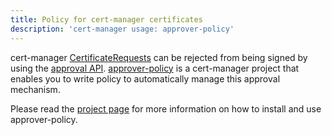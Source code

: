 ```yaml
---
title: Policy for cert-manager certificates
description: 'cert-manager usage: approver-policy'
---
```


cert-manager [CertificateRequests](../../concepts/certificaterequest.md) can be
rejected from being signed by using the [approval
API](../../concepts/certificaterequest.md#approval).
[approver-policy](https://github.com/cert-manager/approver-policy) is a
cert-manager project that enables you to write policy to automatically manage
this approval mechanism.

Please read the [project page](approver-policy/README.md) for more
information on how to install and use approver-policy.
